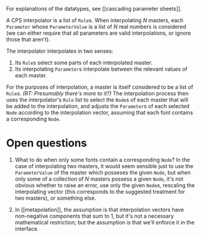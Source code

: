 For explanations of the datatypes, see [[cascading parameter sheets]].

A CPS interpolator is a list of `Rule`s. When interpolating _N_ masters, each `Parameter` whose `ParameterValue` is a list of _N_ real numbers is considered (we can either require that all parameters are valid interpolations, or ignore those that aren't).

The interpolator interpolates in two senses:

1. Its `Rule`s select some parts of each interpolated master.
2. Its interpolating `Parameter`s interpolate between the relevant values of each master.

For the purposes of interpolation, a master is itself considered to be a list of `Rule`s. *(RT: Presumably there's more to it?)* The interpolation process then uses the interpolator's `Rule` list to select the `Node`s of each master that will be added to the interpolation, and adjusts the `Parameter`s of each selected `Node` according to the interpolation vector, assuming that each font contains a corresponding `Node`.

# Open questions

1. What to do when only some fonts contain a corresponding `Node`? In the case of interpolating two masters, it would seem sensible just to use the `ParameterValue` of the master which posseses the given `Node`, but when only some of a collection of _N_ masters possess a given `Node`, it's not obvious whether to raise an error, use only the given `Node`s, rescaling the interpolating vector (this corresponds to the suggested treatment for two masters), or something else.

2. In [[metapolation]], the assumption is that interpolation vectors have non-negative components that sum to 1, but it's not a necessary mathematical restriction; but the assumption is that we'll enforce it in the interface.